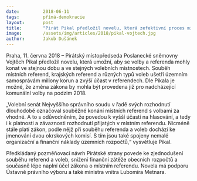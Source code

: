 ```yaml
---
date:         2018-06-11
tags:         přímá-demokracie
layout:       post
title:        "Pirát Pikal předložil novelu, která zefektivní proces místních a krajských referend"
image:        /assets/img/articles/2018/pikal-vojtech.jpg
author:       Jakub Dušánek
---
```


 
Praha, 11. června 2018 – Pirátský místopředseda Poslanecké sněmovny Vojtěch Pikal předložil novelu, která umožní, aby se volby a referenda mohly konat ve stejnou dobu a ve stejných volebních místnostech. Souběh místních referend, krajských referend a různých typů voleb ušetří územním samosprávám miliony korun a zvýší účast v referendech. Dle Pikala je možné, že změna zákona by mohla být provedena již pro nadcházející komunální volby na podzim 2018.
 
„Volební senát Nejvyššího správního soudu v řadě svých rozhodnutí dlouhodobě označoval souběžné konání místních referend s volbami za vhodné. A to s odůvodněním, že povedou k vyšší účasti na hlasování, a tedy i k platnosti a závaznosti rozhodnutí přijatých v místním referendu. Nicméně stále platí zákon, podle nějž při souběhu referenda a voleb dochází ke jmenování dvou okrskových komisí. S tím jsou také spojeny nemalé organizační a finanční náklady územních rozpočtů,“ vysvětluje Pikal.
 
Předkládaný pozměňovací návrh Pirátské strany povede ke zjednodušení souběhu referend a voleb, snížení finanční zátěže obecních rozpočtů a současně lépe naplní účel zákona o místním referendu. Novela má podporu Ústavně právního výboru a také ministra vnitra Lubomíra Metnara.  
